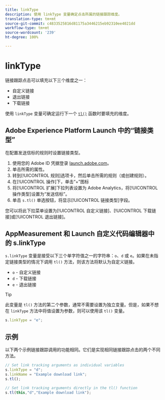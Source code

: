 ```yaml
---
title: linkType
description: 使用 linkType 变量确定点击所属的链接跟踪维度。
translation-type: tm+mt
source-git-commit: c4833525816d81175a3446215eb92310ee4021dd
workflow-type: tm+mt
source-wordcount: '239'
ht-degree: 100%

---
```



# linkType

链接跟踪点击可以填充以下三个维度之一：

* 自定义链接
* 退出链接
* 下载链接

使用 `linkType` 变量可确定运行下一个 [`tl()`](../functions/tl-method.md) 函数时要填充的维度。

## Adobe Experience Platform Launch 中的“链接类型”

在配置发送信标的规则时设置链接类型。

1. 使用您的 Adobe ID 凭据登录 [launch.adobe.com](https://launch.adobe.com)。
2. 单击所需的属性。
3. 转到[!UICONTROL 规则]选项卡，然后单击所需的规则（或创建规则）。
4. 在[!UICONTROL 操作]下，单击“+”图标
5. 将[!UICONTROL 扩展]下拉列表设置为 Adobe Analytics，将[!UICONTROL 操作类型]设置为“发送信标”。
6. 单击 `s.tl()` 单选按钮，将显示[!UICONTROL 链接类型]字段。

您可以将此下拉菜单设置为[!UICONTROL 自定义链接]、[!UICONTROL 下载链接]或[!UICONTROL 退出链接]。

## AppMeasurement 和 Launch 自定义代码编辑器中的 s.linkType

`s.linkType` 变量是接受以下三个单字符值之一的字符串：`o`、`d` 或 `e`。如果在未指定链接类型的情况下调用 `tl()` 方法，则该方法将默认为自定义链接。

* `o` - 自定义链接
* `d` - 下载链接
* `e` - 退出链接

>[!TIP]
>
> 此变量是 `tl()` 方法的第二个参数，通常不需要设置为独立变量。但是，如果不想在 `linkType` 方法中将值设置为参数，则可以使用该 `tl()` 变量。

```js
s.linkType = "e";
```

## 示例

以下两个示例链接跟踪调用的功能相同。它们是实现相同链接跟踪点击的两个不同方法。

```js
// Set link tracking arguments as individual variables
s.linkType = "d";
s.linkName = "Example download link";
s.tl();

// Set link tracking arguments directly in the tl() function
s.tl(this,"d","Example download link");
```
